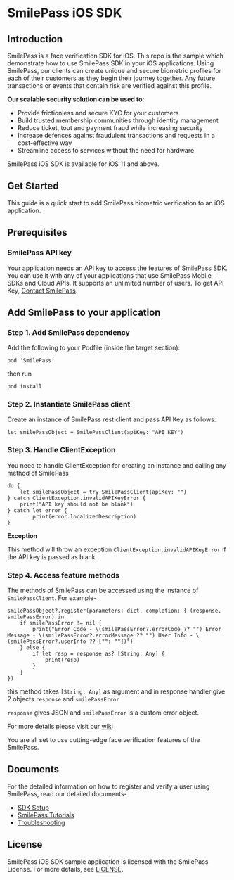 # SmilePass iOS SDK

## Introduction
SmilePass is a face verification SDK for iOS. This repo is the sample which demonstrate how to use SmilePass SDK in your iOS applications.
Using SmilePass, our clients can create unique and secure biometric profiles for each of their customers as they begin their journey together. Any future transactions or events that contain risk are verified against this profile.

**Our scalable security solution can be used to:**
* Provide frictionless and secure KYC for your customers
* Build trusted membership communities through identity management
* Reduce ticket, tout and payment fraud while increasing security
* Increase defences against fraudulent transactions and requests in a cost-effective way
* Streamline access to services without the need for hardware

SmilePass iOS SDK is available for iOS 11 and above.

## Get Started

This guide is a quick start to add SmilePass biometric verification to an iOS application.


## Prerequisites

### SmilePass API key
Your application needs an API key to access the features of SmilePass SDK. You can use it with any of your applications that use SmilePass Mobile SDKs and Cloud APIs. It supports an unlimited number of users.
To get API Key, [Contact SmilePass](https://smile-pass.com/contact).


## Add SmilePass to your application

### Step 1. Add SmilePass dependency
Add the following to your Podfile (inside the target section):
   
   `pod 'SmilePass'`

then run 

   `pod install`

### Step 2. Instantiate SmilePass client
Create an instance of SmilePass rest client and pass API Key as follows:

`let smilePassObject = SmilePassClient(apiKey: "API_KEY")`

### Step 3. Handle ClientException
You need to handle ClientException for creating an instance and calling any method of SmilePass
    
    do {
        let smilePassObject = try SmilePassClient(apiKey: "")
    } catch ClientException.invalidAPIKeyError {
        print("API key should not be blank")
    } catch let error {
            print(error.localizedDescription)
    }

**Exception**

This method will throw an exception `ClientException.invalidAPIKeyError` if the API key is passed as blank.

### Step 4. Access feature methods
The methods of SmilePass can be accessed using the instance of `SmilePassClient`. For example-

    smilePassObject?.register(parameters: dict, completion: { (response, smilePassError) in
        if smilePassError != nil {
            print("Error Code - \(smilePassError?.errorCode ?? "") Error Message - \(smilePassError?.errorMessage ?? "") User Info - \(smilePassError?.userInfo ?? ["": ""])")
        } else {
            if let resp = response as? [String: Any] {
                print(resp)
            }
        }
    })

this method takes `[String: Any]` as argument and in response handler give 2 objects `response` and `smilePassError`

`response` gives JSON and `smilePassError` is a custom error object.

For more details please visit our [wiki](https://github.com/SmilePass-ltd/SmilePass-SDK-iOS/wiki/SmilePass-Tutorials)

You are all set to use cutting-edge face verification features of the SmilePass. 

## Documents
For the detailed information on how to register and verify a user using SmilePass, read our detailed documents-
* [SDK Setup](https://github.com/SmilePass-ltd/SmilePass-SDK-iOS/wiki/SmilePass-SDK-Setup)
* [SmilePass Tutorials](https://github.com/SmilePass-ltd/SmilePass-SDK-iOS/wiki/SmilePass-Tutorials)
* [Troubleshooting](https://github.com/SmilePass-ltd/SmilePass-SDK-iOS/wiki/Troubleshooting)


## License
SmilePass iOS SDK sample application is licensed with the SmilePass License. For more details, see [LICENSE](https://smile-pass.com).
